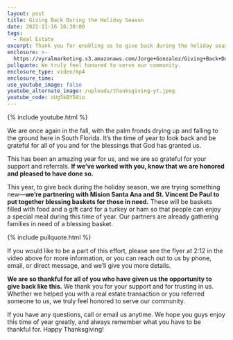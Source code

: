 ```yaml
---
layout: post
title: Giving Back During the Holiday Season
date: 2022-11-16 16:30:00
tags:
  - Real Estate
excerpt: Thank you for enabling us to give back during the holiday season.
enclosure: >-
  https://vyralmarketing.s3.amazonaws.com/Jorge+Gonzalez/Giving+Back+During+the+Holiday+Season.mp4
pullquote: We truly feel honored to serve our community.
enclosure_type: video/mp4
enclosure_time:
use_youtube_image: false
youtube_alternate_image: /uploads/thanksgiving-yt.jpeg
youtube_code: oUg5kBY58io
---
```

{% include youtube.html %}

We are once again in the fall, with the palm fronds drying up and falling to the ground here in South Florida. It’s the time of year to look back and be grateful for all of you and for the blessings that God has granted us.

This has been an amazing year for us, and we are so grateful for your support and referrals. **If we’ve worked with you, know that we are honored and pleased to have done so.**

This year, to give back during the holiday season, we are trying something new—**we’re partnering with Mision Santa Ana and St. Vincent De Paul to put together blessing baskets for those in need.** These will be baskets filled with food and a gift card for a turkey or ham so that people can enjoy a special meal during this time of year. Our partners are already gathering families in need of a blessing basket.&nbsp;

{% include pullquote.html %}

If you would like to be a part of this effort, please see the flyer at 2:12 in the video above for more information, or you can reach out to us by phone, email, or direct message, and we’ll give you more details.&nbsp;

**We are so thankful for all of you who have given us the opportunity to give back like this.** We thank you for your support and for trusting in us. Whether we helped you with a real estate transaction or you referred someone to us, we truly feel honored to serve our community.

If you have any questions, call or email us anytime. We hope you guys enjoy this time of year greatly, and always remember what you have to be thankful for. Happy Thanksgiving\!